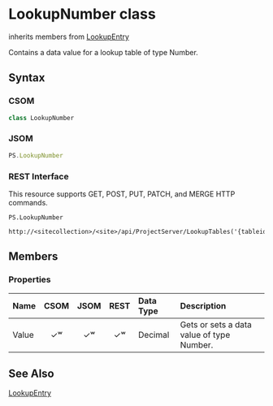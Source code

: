 [comment]: # (Name:LookupNumber)
[comment]: # (Type:class)
[comment]: # (Status:Incomplete)

# <a name="name"></a>LookupNumber class

inherits members from [LookupEntry](LookupEntry.md)<br/>

<a name="description"></a>Contains a data value for a lookup table of type Number.

## <a name="syntax"></a>Syntax

### CSOM

```C#
class LookupNumber 
```
### JSOM

```JavaScript
PS.LookupNumber
```
### REST Interface

This resource supports GET, POST, PUT, PATCH, and MERGE HTTP commands.

```
PS.LookupNumber

http://<sitecollection>/<site>/api/ProjectServer/LookupTables('{tableid}')/Entries('{entryid}')
```

## <a name="members"></a>Members

### <a name="properties"></a>Properties

|**Name**|**CSOM**|**JSOM**|**REST**|**Data Type**|**Description**|
|:-----|:-----:|:-----:|:-----:|:-----|:-----|
|<a name="Value"></a>Value|&#x2713;&#x02B7;|&#x2713;&#x02B7;|&#x2713;&#x02B7;|Decimal|Gets or sets a data value of type Number.|

## <a name="seeAlso"></a>See Also

[LookupEntry](LookupEntry.md)